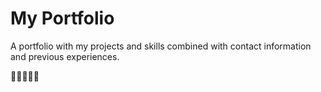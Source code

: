 # My Portfolio 

A portfolio with my projects and skills combined with contact information and previous experiences.

🧠👩‍💻🍃✨